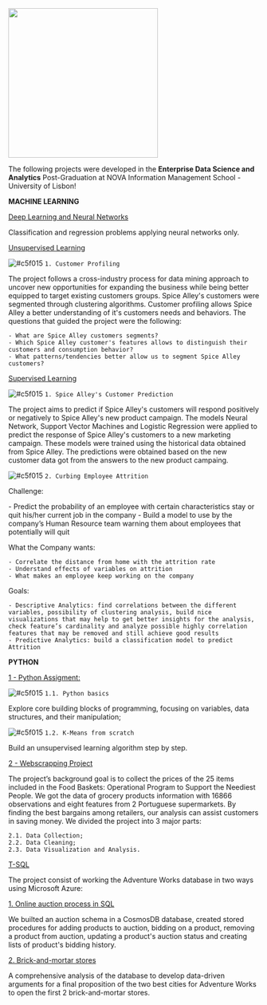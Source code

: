 <img src="https://github.com/AndrePatchy/NOVA-IMS/blob/main/novaimsimage.png?raw=true" width="300" height="300" /> 

The following projects were developed in the **Enterprise Data Science and Analytics** Post-Graduation at NOVA Information Management School - University of Lisbon!

**MACHINE LEARNING**

[Deep Learning and Neural Networks](./machine_learning/deep_learning/predict_imdb_reviews.ipynb) <p>
Classification and regression problems applying neural networks only.

[Unsupervised Learning](machine_learning/ml_unsupervised_learning/Deliverables/DSML_202223_Cluster_Group21_Notebook.ipynb) <p> 
![#c5f015](https://via.placeholder.com/15/c5f015/c5f015.png) `1. Customer Profiling` <p> 
The project follows a cross-industry process for data mining approach to uncover new opportunities for expanding the business while being better equipped to target existing customers groups. Spice Alley's customers were segmented through clustering algorithms. Customer profiling allows Spice Alley a better understanding of it's customers needs and behaviors. The questions that guided the project were the following:

    - What are Spice Alley customers segments? 
    - Which Spice Alley customer's features allows to distinguish their customers and consumption behavior?
    - What patterns/tendencies better allow us to segment Spice Alley customers? 

[Supervised Learning](./machine_learning/ml_supervised_learning/Deliverables/DSML_202223_Predictive_Group21_Notebook.ipynb) <p> 
![#c5f015](https://via.placeholder.com/15/c5f015/c5f015.png) `1. Spice Alley's Customer Prediction` <p> 
The project aims to predict if Spice Alley's customers will respond positively or negatively to Spice Alley's new product campaign. The models Neural Network, Support Vector Machines and Logistic Regression were applied to predict the response of Spice Alley's customers to a new marketing campaign. These models were trained using the historical data obtained from Spice Alley. The predictions were obtained based on the new customer data got from the answers to the new product campaing.  

![#c5f015](https://via.placeholder.com/15/c5f015/c5f015.png) `2. Curbing Employee Attrition` <p>
Challenge: <p>
    - Predict the probability of an employee with certain characteristics stay or quit his/her current job in the company
    - Build a model to use by the company’s Human Resource team warning them about employees that potentially will quit

What the Company wants: <p>

    - Correlate the distance from home with the attrition rate
    - Understand effects of variables on attrition
    - What makes an employee keep working on the company

Goals: <p>

    - Descriptive Analytics: find correlations between the different variables, possibility of clustering analysis, build nice visualizations that may help to get better insights for the analysis, check feature’s cardinality and analyze possible highly correlation features that may be removed and still achieve good results 
    - Predictive Analytics: build a classification model to predict Attrition

**PYTHON**

[1 - Python Assigment:](./python/python_assignment.ipynb) 

![#c5f015](https://via.placeholder.com/15/c5f015/c5f015.png) `1.1. Python basics` <p> 
Explore core building blocks of programming, focusing on variables, data structures, and their manipulation;

![#c5f015](https://via.placeholder.com/15/c5f015/c5f015.png) `1.2. K-Means from scratch` <p> 
Build an unsupervised learning algorithm step by step.

[2 - Webscrapping Project](./python/webscrapping_project) <p>
The project’s background goal is to collect the prices of the 25 items included in the Food Baskets: Operational Program to Support the Neediest People. We got the data of grocery products information with 16866 observations and eight features from 2 Portuguese supermarkets. By finding the best bargains among retailers, our analysis can assist customers in saving money. We divided the project into 3 major parts:

    2.1. Data Collection;
    2.2. Data Cleaning;
    2.3. Data Visualization and Analysis.

[T-SQL](./t-sql)

The project consist of working the Adventure Works database in two ways using Microsoft Azure:

[1. Online auction process in SQL](./t-sql/auction_script.sql) <p> 
We builted an auction schema in a CosmosDB database, created stored procedures for adding products to auction, bidding on a product, removing a product from auction, updating a product's auction status and creating lists of product's bidding history. 

[2. Brick-and-mortar stores](./t-sql/part_2/Part_2_script.sql) <p>
A comprehensive analysis of the database to develop data-driven arguments for a final proposition of the two best cities for Adventure Works to open the first 2 brick-and-mortar stores. 
